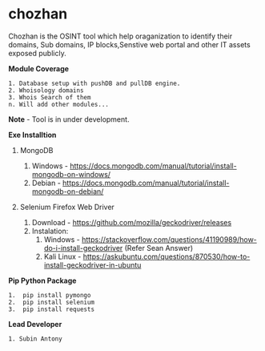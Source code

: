 # chozhan

Chozhan is the OSINT tool which help oraganization to identify their domains, Sub domains, IP blocks,Senstive web portal and other IT assets exposed publicly.

**Module Coverage**

    1. Database setup with pushDB and pullDB engine.
    2. Whoisology domains
    3. Whois Search of them
    n. Will add other modules...

**Note** - Tool is in under development.

**Exe Installtion**

1. MongoDB

    1. Windows - https://docs.mongodb.com/manual/tutorial/install-mongodb-on-windows/ <br/>
    2. Debian - https://docs.mongodb.com/manual/tutorial/install-mongodb-on-debian/<br/>

2. Selenium Firefox Web Driver

    1. Download - https://github.com/mozilla/geckodriver/releases<br/>
    2. Instalation:<br/>
        1. Windows - https://stackoverflow.com/questions/41190989/how-do-i-install-geckodriver (Refer Sean Answer)<br/>
        2. Kali Linux  - https://askubuntu.com/questions/870530/how-to-install-geckodriver-in-ubuntu<br/>

**Pip Python Package** <br/>

    1.  pip install pymongo
    2.  pip install selenium
    3.  pip install requests

**Lead Developer** <br/>

    1. Subin Antony